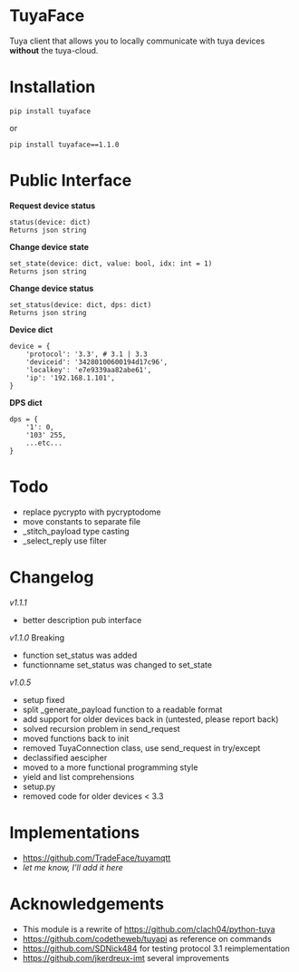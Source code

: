 TuyaFace
===================

Tuya client that allows you to locally communicate with tuya devices __without__ the tuya-cloud.

Installation
================
```
pip install tuyaface
```
or
```
pip install tuyaface==1.1.0
```

Public Interface
==================

__Request device status__
```
status(device: dict)
Returns json string
```

__Change device state__
```
set_state(device: dict, value: bool, idx: int = 1)
Returns json string
```

__Change device status__
```
set_status(device: dict, dps: dict)
Returns json string
```

__Device dict__
```
device = {
    'protocol': '3.3', # 3.1 | 3.3
    'deviceid': '34280100600194d17c96',
    'localkey': 'e7e9339aa82abe61',
    'ip': '192.168.1.101',            
}
```
__DPS dict__
```
dps = {
    '1': 0,
    '103' 255,
    ...etc...
}
```


Todo
==================
- replace pycrypto with pycryptodome
- move constants to separate file
- _stitch_payload type casting
- _select_reply use filter

Changelog
==================
*v1.1.1*
- better description pub interface

*v1.1.0* Breaking
- function set_status was added
- functionname set_status was changed to set_state

*v1.0.5*
- setup fixed
- split _generate_payload function to a readable format
- add support for older devices back in (untested, please report back)
- solved recursion problem in send_request
- moved functions back to init
- removed TuyaConnection class, use send_request in try/except
- declassified aescipher
- moved to a more functional programming style
- yield and list comprehensions
- setup.py
- removed code for older devices < 3.3 

Implementations
================
- https://github.com/TradeFace/tuyamqtt
- _let me know, I'll add it here_

Acknowledgements
=================
- This module is a rewrite of https://github.com/clach04/python-tuya
- https://github.com/codetheweb/tuyapi as reference on commands 
- https://github.com/SDNick484 for testing protocol 3.1 reimplementation
- https://github.com/jkerdreux-imt several improvements